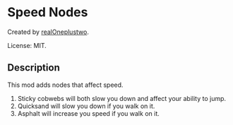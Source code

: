 # Speed Nodes

Created by [realOneplustwo](https://github.com/realOneplustwo).

License: MIT.

## Description

This mod adds nodes that affect speed.

1. Sticky cobwebs will both slow you down and affect your ability to jump.
2. Quicksand will slow you down if you walk on it.
3. Asphalt will increase you speed if you walk on it.
